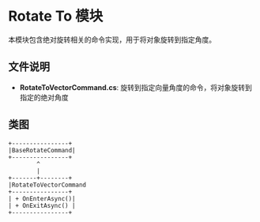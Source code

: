# Rotate To 模块

本模块包含绝对旋转相关的命令实现，用于将对象旋转到指定角度。

## 文件说明

- **RotateToVectorCommand.cs**: 旋转到指定向量角度的命令，将对象旋转到指定的绝对角度

## 类图

```
+----------------+
|BaseRotateCommand|
+----------------+
        ^
        |
+-------+--------+
|RotateToVectorCommand
+----------------+
| + OnEnterAsync()|
| + OnExitAsync() |
+----------------+
```

